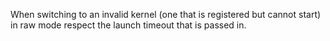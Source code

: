 When switching to an invalid kernel (one that is registered but cannot start) in raw mode respect the launch timeout that is passed in.